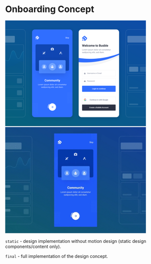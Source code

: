 # Onboarding Concept
<p float="left">
	<img src="../assets/onboarding-concept-static.png" alt="Onboarding Concept Static" width="450">
	<img src="../assets/onboarding-concept.gif" alt="Onboarding Concept" width="450">
</p>

`static` - design implementation without motion design (static design components/content only).

`final` - full implementation of the design concept.